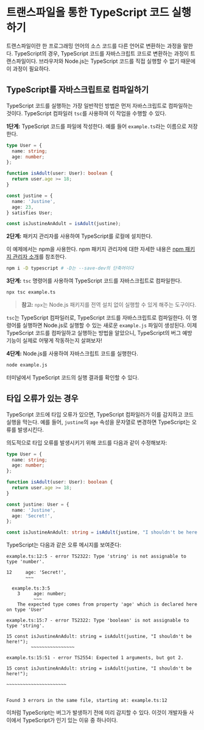 # 트랜스파일을 통한 TypeScript 코드 실행하기

트랜스파일이란 한 프로그래밍 언어의 소스 코드를 다른 언어로 변환하는 과정을 말한다. TypeScript의 경우, TypeScript 코드를 자바스크립트 코드로 변환하는 과정이 트랜스파일이다. 브라우저와 Node.js는 TypeScript 코드를 직접 실행할 수 없기 때문에 이 과정이 필요하다.

## TypeScript를 자바스크립트로 컴파일하기

TypeScript 코드를 실행하는 가장 일반적인 방법은 먼저 자바스크립트로 컴파일하는 것이다. TypeScript 컴파일러 `tsc`를 사용하여 이 작업을 수행할 수 있다.

**1단계:** TypeScript 코드를 파일에 작성한다. 예를 들어 `example.ts`라는 이름으로 저장한다.

```typescript
type User = {
  name: string;
  age: number;
};

function isAdult(user: User): boolean {
  return user.age >= 18;
}

const justine = {
  name: 'Justine',
  age: 23,
} satisfies User;

const isJustineAnAdult = isAdult(justine);
```

**2단계:** 패키지 관리자를 사용하여 TypeScript를 로컬에 설치한다.

이 예제에서는 npm을 사용한다. npm 패키지 관리자에 대한 자세한 내용은 [npm 패키지 관리자 소개](/learn/getting-started/an-introduction-to-the-npm-package-manager)를 참조한다.

```bash displayName="TypeScript 로컬 설치"
npm i -D typescript # -D는 --save-dev의 단축어이다
```

**3단계:** `tsc` 명령어를 사용하여 TypeScript 코드를 자바스크립트로 컴파일한다.

```bash
npx tsc example.ts
```

> **참고:** `npx`는 Node.js 패키지를 전역 설치 없이 실행할 수 있게 해주는 도구이다.

`tsc`는 TypeScript 컴파일러로, TypeScript 코드를 자바스크립트로 컴파일한다. 이 명령어를 실행하면 Node.js로 실행할 수 있는 새로운 `example.js` 파일이 생성된다. 이제 TypeScript 코드를 컴파일하고 실행하는 방법을 알았으니, TypeScript의 버그 예방 기능이 실제로 어떻게 작동하는지 살펴보자!

**4단계:** Node.js를 사용하여 자바스크립트 코드를 실행한다.

```bash
node example.js
```

터미널에서 TypeScript 코드의 실행 결과를 확인할 수 있다.

## 타입 오류가 있는 경우

TypeScript 코드에 타입 오류가 있으면, TypeScript 컴파일러가 이를 감지하고 코드 실행을 막는다. 예를 들어, `justine`의 `age` 속성을 문자열로 변경하면 TypeScript는 오류를 발생시킨다.

의도적으로 타입 오류를 발생시키기 위해 코드를 다음과 같이 수정해보자:

```typescript
type User = {
  name: string;
  age: number;
};

function isAdult(user: User): boolean {
  return user.age >= 18;
}

const justine: User = {
  name: 'Justine',
  age: 'Secret!',
};

const isJustineAnAdult: string = isAdult(justine, "I shouldn't be here!");
```

TypeScript는 다음과 같은 오류 메시지를 보여준다:

```console
example.ts:12:5 - error TS2322: Type 'string' is not assignable to type 'number'.

12     age: 'Secret!',
       ~~~

  example.ts:3:5
    3     age: number;
          ~~~
    The expected type comes from property 'age' which is declared here on type 'User'

example.ts:15:7 - error TS2322: Type 'boolean' is not assignable to type 'string'.

15 const isJustineAnAdult: string = isAdult(justine, "I shouldn't be here!");
         ~~~~~~~~~~~~~~~~

example.ts:15:51 - error TS2554: Expected 1 arguments, but got 2.

15 const isJustineAnAdult: string = isAdult(justine, "I shouldn't be here!");
                                                     ~~~~~~~~~~~~~~~~~~~~~~


Found 3 errors in the same file, starting at: example.ts:12
```

이처럼 TypeScript는 버그가 발생하기 전에 미리 감지할 수 있다. 이것이 개발자들 사이에서 TypeScript가 인기 있는 이유 중 하나이다.